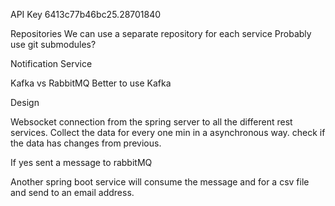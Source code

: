API Key
6413c77b46bc25.28701840

Repositories
We can use a separate repository for each service
Probably use git submodules?

Notification Service


Kafka vs RabbitMQ
Better to use Kafka


Design

Websocket connection from the spring server to all the different rest services.
Collect the data for every one min in a asynchronous way.
check if the data has changes from previous.

If yes sent a message to rabbitMQ

Another spring boot service will consume the message and for a csv file and send to
an email address.
